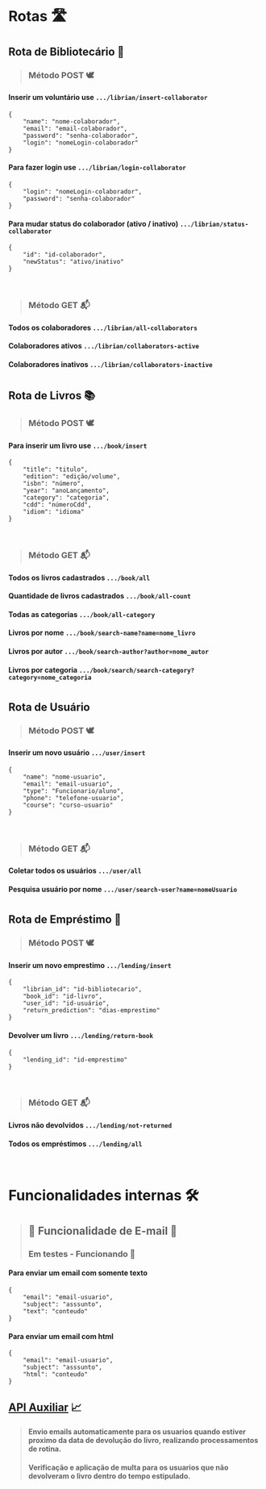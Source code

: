 # Rotas 🛣️ 

## Rota de Bibliotecário 📖

> ### Método POST 🕊️

#### Inserir um voluntário use ```.../librian/insert-collaborator```
```
{
    "name": "nome-colaborador",
    "email": "email-colaborador",
    "password": "senha-colaborador",
    "login": "nomeLogin-colaborador"
}
```

#### Para fazer login use ```.../librian/login-collaborator```
```
{
    "login": "nomeLogin-colaborador",
    "password": "senha-colaborador"
}
```

#### Para mudar status do colaborador (ativo / inativo) ```.../librian/status-collaborator```
```
{
    "id": "id-colaborador",
    "newStatus": "ativo/inativo"
}
```

<br>

> ### Método GET 📬

#### Todos os colaboradores ```.../librian/all-collaborators```
#### Colaboradores ativos ```.../librian/collaborators-active```
#### Colaboradores inativos ```.../librian/collaborators-inactive```


#

## Rota de Livros 📚

> ### Método POST 🕊️


#### Para inserir um livro use ```.../book/insert```
``` 
{
    "title": "titulo",
    "edition": "edição/volume",
    "isbn": "número",
    "year": "anoLançamento",
    "category": "categoria",
    "cdd": "númeroCdd",
    "idiom": "idioma"
}
```

<br>

> ### Método GET 📬

#### Todos os livros cadastrados ```.../book/all```
#### Quantidade de livros cadastrados ```.../book/all-count```
#### Todas as categorias ```.../book/all-category```
#### Livros por nome ```.../book/search-name?name=nome_livro```
#### Livros por autor ```.../book/search-author?author=nome_autor```
#### Livros por categoria ```.../book/search/search-category?category=nome_categoria```

#
## Rota de Usuário

> ### Método POST 🕊️

#### Inserir um novo usuário ```.../user/insert```
```
{
    "name": "nome-usuario",
    "email": "email-usuario",
    "type": "Funcionario/aluno",
    "phone": "telefone-usuario",
    "course": "curso-usuario"
}
```

<br>

> ### Método GET 📬

#### Coletar todos os usuários ```.../user/all```
#### Pesquisa usuário por nome ```.../user/search-user?name=nomeUsuario``` 

#
## Rota de Empréstimo 🏁

> ### Método POST 🕊️
#### Inserir um novo emprestimo ```.../lending/insert```
```
{
    "librian_id": "id-bibliotecario",
    "book_id": "id-livro",
    "user_id": "id-usuário",
    "return_prediction": "dias-emprestimo"
}
```

#### Devolver um livro ```.../lending/return-book```
```
{
    "lending_id": "id-emprestimo"
}
```


<br>

> ### Método GET 📬

#### Livros não devolvidos ```.../lending/not-returned```
#### Todos os empréstimos ```.../lending/all```

<br>

# Funcionalidades internas 🛠️

> ## 🚧 Funcionalidade de E-mail 🚧
> ### Em testes - Funcionando 🚀

#### Para enviar um email com somente texto
```
{
    "email": "email-usuario",
    "subject": "asssunto",
    "text": "conteudo"
}
```

#### Para enviar um email com html
```
{
    "email": "email-usuario",
    "subject": "asssunto",
    "html": "conteudo"
}
```

## [API Auxiliar](https://github.com/pedroFnseca/Subprocess-API) 📈
> #### Envio emails automaticamente para os usuarios quando estiver proximo da data de devolução do livro, realizando processamentos de rotina.
> #### Verificação e aplicação de multa para os usuarios que não devolveram o livro dentro do tempo estipulado.
